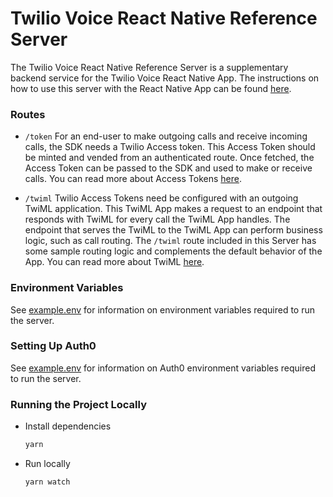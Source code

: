 # Twilio Voice React Native Reference Server

The Twilio Voice React Native Reference Server is a supplementary backend service for the Twilio Voice React Native App. The instructions on how to use this server with the React Native App can be found [here](../app#setting-it-up-with-the-server).

### Routes

- `/token`
  For an end-user to make outgoing calls and receive incoming calls, the SDK needs a Twilio Access token. This Access Token should be minted and vended from an authenticated route. Once fetched, the Access Token can be passed to the SDK and used to make or receive calls. You can read more about Access Tokens [here](https://www.twilio.com/docs/iam/access-tokens).

- `/twiml`
  Twilio Access Tokens need be configured with an outgoing TwiML application. This TwiML App makes a request to an endpoint that responds with TwiML for every call the TwiML App handles. The endpoint that serves the TwiML to the TwiML App can perform business logic, such as call routing. The `/twiml` route included in this Server has some sample routing logic and complements the default behavior of the App. You can read more about TwiML [here](https://www.twilio.com/docs/voice/twiml).

### Environment Variables

See [example.env](example.env) for information on environment variables required to run the server.

### Setting Up Auth0

See [example.env](example.env) for information on Auth0 environment variables required to run the server.

### Running the Project Locally

- Install dependencies

  ```sh
  yarn
  ```

- Run locally
  ```sh
  yarn watch
  ```
